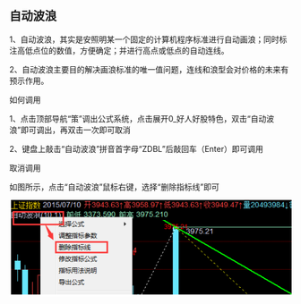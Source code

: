 ## 自动波浪

1、自动波浪，其实是安照明某一个固定的计算机程序标准进行自动画浪；同时标注高低点位的数值，方便确定；并进行高点或低点的自动连线。

2、自动波浪主要目的解决画浪标准的唯一值问题，连线和浪型会对价格的未来有预示作用。

如何调用

1、点击顶部导航“策”调出公式系统，点击展开0_好人好股特色，双击“自动波浪”即可调出，再双击一次即可取消

2、键盘上敲击“自动波浪”拼音首字母“ZDBL”后敲回车（Enter）即可调用

取消调用

如图所示，点击“自动波浪”鼠标右键，选择“删除指标线”即可


![](/assets/1591.png)
